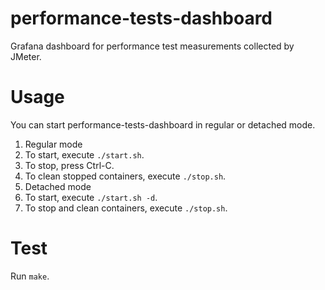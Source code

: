 # performance-tests-dashboard

Grafana dashboard for performance test measurements collected by JMeter.

# Usage

You can start performance-tests-dashboard in regular or detached mode.

1. Regular mode
  1. To start, execute `./start.sh`.
  2. To stop, press Ctrl-C.
  3. To clean stopped containers, execute `./stop.sh`.
2. Detached mode
  1. To start, execute `./start.sh -d`.
  2. To stop and clean containers, execute `./stop.sh`.

# Test

Run `make`.

